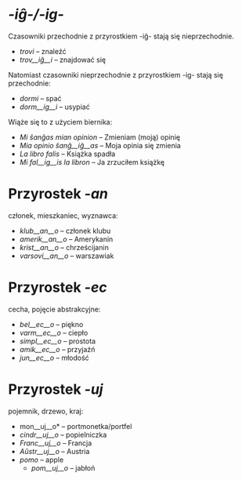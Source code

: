 # *-iĝ-/-ig-*

Czasowniki przechodnie z przyrostkiem -iĝ- stają się nieprzechodnie.
- *trovi*    – znaleźć
- *trov__iĝ__i*    – znajdować się

Natomiast czasowniki nieprzechodnie z przyrostkiem -ig- stają się przechodnie:

- *dormi*    – spać
- *dorm__ig__i*  – usypiać

Wiąże się to z użyciem biernika:
- *Mi ŝanĝas mian opinion* – Zmieniam (moją) opinię
- *Mia opinio ŝanĝ__iĝ__as*  – Moja opinia się zmienia
- *La libro falis* – Książka spadła
- *Mi fal__ig__is la libron*  – Ja zrzuciłem książkę

# Przyrostek *-an*

członek, mieszkaniec, wyznawca:

- *klub__an__o*    – członek klubu
- *amerik__an__o*  – Amerykanin
- *krist__an__o* – chrześcijanin
- *varsovi__an__o*  – warszawiak
 

# Przyrostek *-ec*

cecha, pojęcie abstrakcyjne:

- *bel__ec__o*   – piękno
- *varm__ec__o*  – ciepło
- *simpl__ec__o* – prostota
- *amik__ec__o* – przyjaźń
- *jun__ec__o* – młodość
 

# Przyrostek *-uj*

pojemnik, drzewo, kraj:

- mon__uj__o*  – portmonetka/portfel
- *cindr__uj__o* – popielniczka
- *Franc__uj__o* – Francja
- *Aŭstr__uj__o* – Austria
- *pomo*   – apple
	- *pom__uj__o*   – jabłoń
